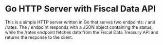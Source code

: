 # Go HTTP Server with Fiscal Data API

This is a simple HTTP server written in Go that serves two endpoints: / and /rates. The / endpoint responds with a JSON object containing the status, while the /rates endpoint fetches data from the Fiscal Data Treasury API and returns the response to the client.
